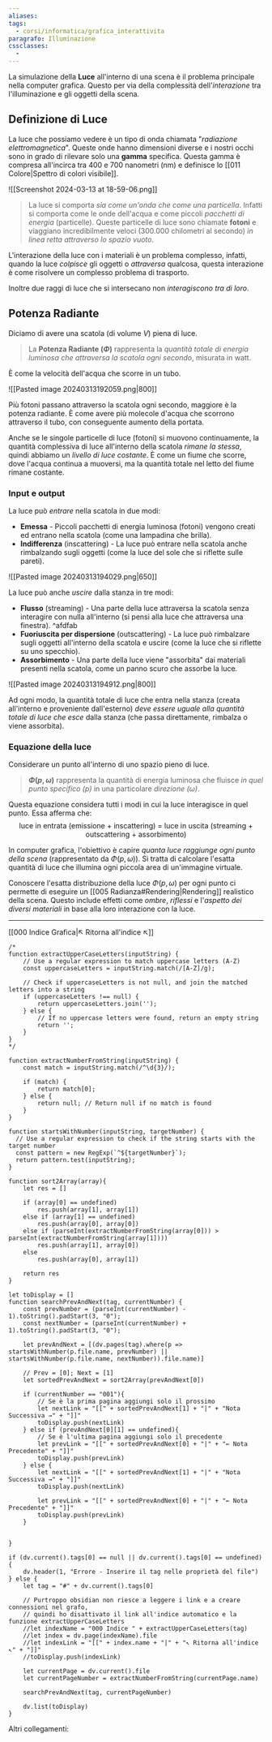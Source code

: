 ```yaml
---
aliases: 
tags:
  - corsi/informatica/grafica_interattivita
paragrafo: Illuminazione
cssclasses:
  - 
---
```

La simulazione della **Luce** all'interno di una scena è il problema principale nella computer grafica. Questo per via della complessità dell'*interazione* tra l'illuminazione e gli oggetti della scena.

## Definizione di Luce
La luce che possiamo vedere è un tipo di onda chiamata "*radiazione elettromagnetica*". Queste onde hanno dimensioni diverse e i nostri occhi sono in grado di rilevare solo una **gamma** specifica. Questa gamma è compresa all'incirca tra 400 e 700 nanometri (nm) e definisce lo [[011 Colore|Spettro di colori visibile]].

![[Screenshot 2024-03-13 at 18-59-06.png]]

>La luce si comporta *sia come un'onda che come una particella*. Infatti si comporta come le onde dell'acqua e come piccoli *pacchetti di energia* (particelle). Queste particelle di luce sono chiamate **fotoni** e viaggiano incredibilmente veloci (300.000 chilometri al secondo) *in linea retta attraverso lo spazio vuoto*.

L'interazione della luce con i materiali è un problema complesso, infatti, quando la luce *colpisce* gli oggetti o *attraversa* qualcosa, questa interazione è come risolvere un complesso problema di trasporto.

Inoltre due raggi di luce che si intersecano non *interagiscono tra di loro*.

## Potenza Radiante
Diciamo di avere una scatola (di volume $V$) piena di luce.

>La **Potenza Radiante ($\Phi$)** rappresenta la *quantità totale di energia luminosa che attraversa la scatola ogni secondo*, misurata in watt. 

È come la velocità dell'acqua che scorre in un tubo.

![[Pasted image 20240313192059.png|800]]

Più fotoni passano attraverso la scatola ogni secondo, maggiore è la potenza radiante. 
È come avere più molecole d'acqua che scorrono attraverso il tubo, con conseguente aumento della portata.

Anche se le singole particelle di luce (fotoni) si muovono continuamente, la quantità complessiva di luce all'interno della scatola *rimane la stessa*, quindi abbiamo un *livello di luce costante*. 
È come un fiume che scorre, dove l'acqua continua a muoversi, ma la quantità totale nel letto del fiume rimane costante.

### Input e output
La luce può *entrare* nella scatola in due modi:
- **Emessa** - Piccoli pacchetti di energia luminosa (fotoni) vengono creati ed entrano nella scatola (come una lampadina che brilla).
- **Indifferenza** (inscattering) - La luce può entrare nella scatola anche rimbalzando sugli oggetti (come la luce del sole che si riflette sulle pareti).

![[Pasted image 20240313194029.png|650]]

La luce può anche *uscire* dalla stanza in tre modi:
- **Flusso** (streaming) - Una parte della luce attraversa la scatola senza interagire con nulla all'interno (si pensi alla luce che attraversa una finestra). ^afdfab
- **Fuoriuscita per dispersione** (outscattering) - La luce può rimbalzare sugli oggetti all'interno della scatola e uscire (come la luce che si riflette su uno specchio).
- **Assorbimento** - Una parte della luce viene "assorbita" dai materiali presenti nella scatola, come un panno scuro che assorbe la luce.

![[Pasted image 20240313194912.png|800]]


Ad ogni modo, la quantità totale di luce che entra nella stanza (creata all'interno e proveniente dall'esterno) *deve essere uguale alla quantità totale di luce che esce* dalla stanza (che passa direttamente, rimbalza o viene assorbita).

### Equazione della luce
Considerare un punto all'interno di uno spazio pieno di luce.

>**$\Phi(p,\omega)$** rappresenta la quantità di energia luminosa che fluisce *in quel punto specifico ($p$)* in una particolare *direzione ($\omega$)*.

Questa equazione considera tutti i modi in cui la luce interagisce in quel punto. Essa afferma che:
$$\text{luce in entrata (emissione + inscattering) = luce in uscita (streaming + outscattering + assorbimento)}$$



In computer grafica, l'obiettivo è capire *quanta luce raggiunge ogni punto della scena* (rappresentato da $\Phi(p,\omega)$). Si tratta di calcolare l'esatta quantità di luce che illumina ogni piccola area di un'immagine virtuale.

Conoscere l'esatta distribuzione della luce $\Phi(p,\omega)$ per ogni punto ci permette di eseguire un [[005 Radianza#Rendering|Rendering]] realistico della scena. Questo include effetti come *ombre*, *riflessi* e l'*aspetto dei diversi materiali* in base alla loro interazione con la luce.

___
[[000 Indice Grafica|↖ Ritorna all'indice ↖]]

```dataviewjs
/*
function extractUpperCaseLetters(inputString) {
	// Use a regular expression to match uppercase letters (A-Z)
	const uppercaseLetters = inputString.match(/[A-Z]/g);
	
	// Check if uppercaseLetters is not null, and join the matched letters into a string
	if (uppercaseLetters !== null) {
		return uppercaseLetters.join('');
	} else {
	    // If no uppercase letters were found, return an empty string
	    return '';
	}
}
*/

function extractNumberFromString(inputString) {
	const match = inputString.match(/^\d{3}/);
	
	if (match) {
		return match[0];
	} else {
		return null; // Return null if no match is found
	}
}

function startsWithNumber(inputString, targetNumber) {
  // Use a regular expression to check if the string starts with the target number
  const pattern = new RegExp(`^${targetNumber}`);
  return pattern.test(inputString);
}

function sort2Array(array){
	let res = []
	
	if (array[0] == undefined)
		res.push(array[1], array[1])
	else if (array[1] == undefined)
		res.push(array[0], array[0])
	else if (parseInt(extractNumberFromString(array[0])) > parseInt(extractNumberFromString(array[1])))
		res.push(array[1], array[0])
	else
		res.push(array[0], array[1])
	
	return res
}

let toDisplay = []
function searchPrevAndNext(tag, currentNumber) {
	const prevNumber = (parseInt(currentNumber) - 1).toString().padStart(3, "0");
	const nextNumber = (parseInt(currentNumber) + 1).toString().padStart(3, "0");
	
	let prevAndNext = [(dv.pages(tag).where(p => startsWithNumber(p.file.name, prevNumber) || startsWithNumber(p.file.name, nextNumber)).file.name)]
	
	// Prev = [0]; Next = [1]
	let sortedPrevAndNext = sort2Array(prevAndNext[0])
	
	if (currentNumber == "001"){ 
		// Se è la prima pagina aggiungi solo il prossimo
		let nextLink = "[[" + sortedPrevAndNext[1] + "|" + "Nota Successiva →" + "]]"
		toDisplay.push(nextLink)
	} else if (prevAndNext[0][1] == undefined){
		// Se è l'ultima pagina aggiungi solo il precedente
		let prevLink = "[[" + sortedPrevAndNext[0] + "|" + "← Nota Precedente" + "]]"
		toDisplay.push(prevLink)
	} else {
		let nextLink = "[[" + sortedPrevAndNext[1] + "|" + "Nota Successiva →" + "]]"
		toDisplay.push(nextLink)
		
		let prevLink = "[[" + sortedPrevAndNext[0] + "|" + "← Nota Precedente" + "]]"
		toDisplay.push(prevLink)
	}
	
	
}

if (dv.current().tags[0] == null || dv.current().tags[0] == undefined){
	dv.header(1, "Errore - Inserire il tag nelle proprietà del file")
} else {
	let tag = "#" + dv.current().tags[0]

	// Purtroppo obsidian non riesce a leggere i link e a creare connessioni nel grafo,
	// quindi ho disattivato il link all'indice automatico e la funzione extractUpperCaseLetters
	//let indexName = "000 Indice " + extractUpperCaseLetters(tag)
	//let index = dv.page(indexName).file
	//let indexLink = "[[" + index.name + "|" + "↖ Ritorna all'indice ↖" + "]]"
	//toDisplay.push(indexLink)
	
	let currentPage = dv.current().file
	let currentPageNumber = extractNumberFromString(currentPage.name)
	
	searchPrevAndNext(tag, currentPageNumber)
	
	dv.list(toDisplay)
}
```

Altri collegamenti: 